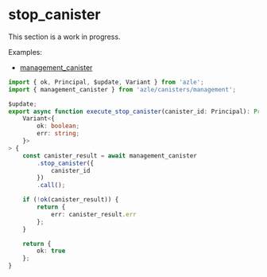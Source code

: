 # stop_canister

This section is a work in progress.

Examples:

-   [management_canister](https://github.com/demergent-labs/azle/tree/main/examples/management_canister)

```typescript
import { ok, Principal, $update, Variant } from 'azle';
import { management_canister } from 'azle/canisters/management';

$update;
export async function execute_stop_canister(canister_id: Principal): Promise<
    Variant<{
        ok: boolean;
        err: string;
    }>
> {
    const canister_result = await management_canister
        .stop_canister({
            canister_id
        })
        .call();

    if (!ok(canister_result)) {
        return {
            err: canister_result.err
        };
    }

    return {
        ok: true
    };
}
```
